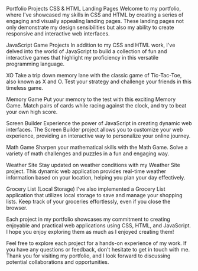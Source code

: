 Portfolio Projects
CSS & HTML Landing Pages
Welcome to my portfolio, where I've showcased my skills in CSS and HTML by creating a series of engaging and visually appealing landing pages. These landing pages not only demonstrate my design sensibilities but also my ability to create responsive and interactive web interfaces.

JavaScript Game Projects
In addition to my CSS and HTML work, I've delved into the world of JavaScript to build a collection of fun and interactive games that highlight my proficiency in this versatile programming language.

XO
Take a trip down memory lane with the classic game of Tic-Tac-Toe, also known as X and O. Test your strategy and challenge your friends in this timeless game.

Memory Game
Put your memory to the test with this exciting Memory Game. Match pairs of cards while racing against the clock, and try to beat your own high score.

Screen Builder
Experience the power of JavaScript in creating dynamic web interfaces. The Screen Builder project allows you to customize your web experience, providing an interactive way to personalize your online journey.

Math Game
Sharpen your mathematical skills with the Math Game. Solve a variety of math challenges and puzzles in a fun and engaging way.

Weather Site
Stay updated on weather conditions with my Weather Site project. This dynamic web application provides real-time weather information based on your location, helping you plan your day effectively.

Grocery List (Local Storage)
I've also implemented a Grocery List application that utilizes local storage to save and manage your shopping lists. Keep track of your groceries effortlessly, even if you close the browser.

Each project in my portfolio showcases my commitment to creating enjoyable and practical web applications using CSS, HTML, and JavaScript. I hope you enjoy exploring them as much as I enjoyed creating them!

Feel free to explore each project for a hands-on experience of my work. If you have any questions or feedback, don't hesitate to get in touch with me. Thank you for visiting my portfolio, and I look forward to discussing potential collaborations and opportunities.




